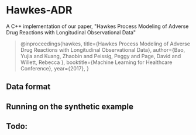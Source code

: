 # Hawkes-ADR

A C++ implementation of our paper, "Hawkes Process Modeling of Adverse Drug Reactions with Longitudinal Observational Data"

> @inproceedings{hawkes,
>   title={Hawkes Process Modeling of Adverse Drug Reactions with Longitudinal Observational Data},
>   author={Bao, Yujia and Kuang, Zhaobin and  Peissig, Peggy and Page, David and Willett, Rebecca },
>   booktitle={Machine Learning for Healthcare Conference},
>   year={2017},
> }

## Data format

## Running on the synthetic example

## Todo:

